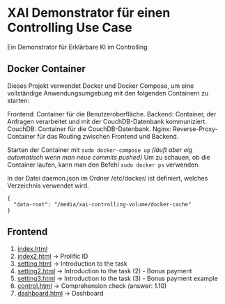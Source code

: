# XAI Demonstrator für einen Controlling Use Case

Ein Demonstrator für Erklärbare KI im Controlling

## Docker Container
Dieses Projekt verwendet Docker und Docker Compose, um eine vollständige Anwendungsumgebung mit den folgenden Containern zu starten:

Frontend: Container für die Benutzeroberfläche.
Backend: Container, der Anfragen verarbeitet und mit der CouchDB-Datenbank kommuniziert.
CouchDB: Container für die CouchDB-Datenbank.
Nginx: Reverse-Proxy-Container für das Routing zwischen Frontend und Backend.

Starten der Container mit ````sudo docker-compose up```` <i>(läuft aber eig automatisch wenn man neue commits pushed)</i>
Um zu schauen, ob die Container laufen, kann man den Befehl ```sudo docker ps``` verwenden.


In der Datei daemon.json im Ordner /etc/docker/ ist definiert, welches Verzeichnis verwendet wird. 
```
{
  "data-root": "/media/xai-controlling-volume/docker-cache"
}
```



## Frontend
1. [index.html](frontend/index.html)
2. [index2.html](frontend/index2.html) -> Prolific ID
3. [setting.html](frontend/setting.html) -> Introduction to the task
4. [setting2.html](frontend/setting2.html) -> Introduction to the task (2) - Bonus payment
5. [setting3.html](frontend/setting3.html) -> Introduction to the task (3) - Bonus payment example
6. [control.html](frontend/control.html) -> Comprehension check (answer: 1.10)
7. [dashboard.html](frontend/dashboard.html) -> Dashboard

